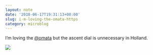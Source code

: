 ```yaml
---
layout: note
date: '2018-06-17T19:31:13+00:00'
slug: i-m-loving-the-omata-https
category: microblog
---
```

I’m loving the [@omata](https://twitter.com/omata) but the ascent dial is unnecessary in Holland.

![](https://hans.gerwitz.com/media/2018-06/17-193112-image._6fb9.jpg)
